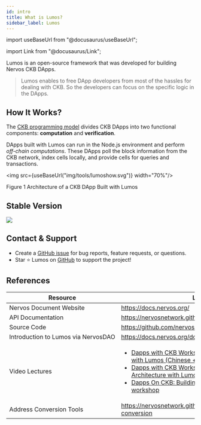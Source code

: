 ```yaml
---
id: intro
title: What is Lumos?
sidebar_label: Lumos
---
```

import useBaseUrl from "@docusaurus/useBaseUrl";

import Link from "@docusaurus/Link";

Lumos is an open-source framework that was developed for building Nervos CKB DApps. 

> Lumos enables to free DApp developers from most of the hassles for dealing with CKB. So the developers can focus on the specific logic in the DApps.

## How It Works?

The [CKB programming model](https://github.com/nervosnetwork/rfcs/blob/master/rfcs/0002-ckb/0002-ckb.md#4-programming-model) divides CKB DApps into two functional components: **computation** and **verification**.

DApps built with Lumos can run in the Node.js environment and perform *off-chain computations*. These DApps poll the block information from the CKB network, index cells locally, and provide cells for queries and transactions.

<!--For more information, see <Link to={useBaseUrl('/docs/tools/lumos/introduction/lumoscomponents')}>Lumos Components</Link>.-->

<img src={useBaseUrl("img/tools/lumoshow.svg")}  width="70%"/>

Figure 1 Architecture of a CKB DApp Built with Lumos

## Stable Version

<img src="https://img.shields.io/badge/%40ckb--lumos-v0.17.0--rc10-brightgreen"/>

## Contact & Support

- Create a [GitHub issue](https://github.com/nervosnetwork/lumos/issues) for bug reports, feature requests, or questions.
- Star ⭐️ Lumos on [GitHub](https://github.com/nervosnetwork/lumos) to support the project!

## References

| Resource                                                | Link                                                         |
| ------------------------------------------------------- | ------------------------------------------------------------ |
| Nervos&nbsp;Document&nbsp;Website                       | https://docs.nervos.org/                                     |
| API&nbsp;Documentation                                  | https://nervosnetwork.github.io/lumos/api/globals.html       |
| Source&nbsp;Code                                        | https://github.com/nervosnetwork/lumos                       |
| Introduction&nbsp;to&nbsp;Lumos&nbsp;via&nbsp;NervosDAO | https://docs.nervos.org/docs/labs/lumos-nervosdao            |
| Video&nbsp;Lectures                                     | <ul><li>[Dapps with CKB Workshop - Lecture 3: Dapps with Lumos (Chinese + English Subtitles)](https://youtu.be/TJ2bnSFUpPQ)</li><li>[Dapps with CKB Workshop - Lecture 4: Dapp Architecture with Lumos (English)](https://youtu.be/9U23hrzCAiM)</li><li>[Dapps On CKB: Building A Liquidable DAO workshop](https://github.com/RetricSu/liquidable-dao-dapp/blob/master)</li></ul> |
| Address&nbsp;Conversion&nbsp;Tools                      | https://nervosnetwork.github.io/lumos/tools/address-conversion |

